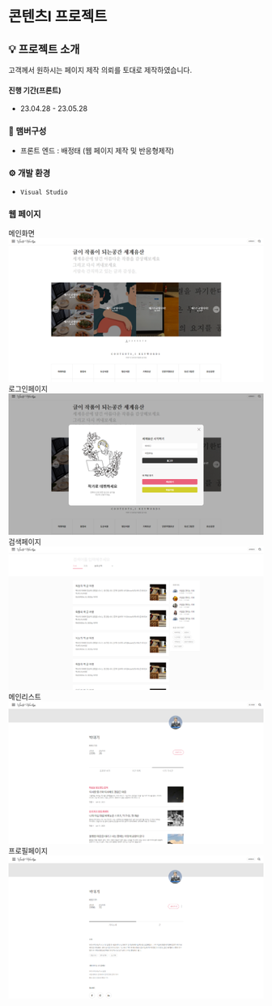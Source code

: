 # 콘텐츠I 프로젝트

## 💡 프로젝트 소개

고객께서 원하시는 페이지 제작 의뢰를 토대로 제작하였습니다.

#### 진행 기간(프론트)

- 23.04.28 - 23.05.28

### 🧙 맴버구성

- 프론트 엔드 : 배정태 (웹 페이지 제작 및 반응형제작)

### ⚙️ 개발 환경

- `Visual Studio`

### 웹 페이지

메인화면
<img src="./웹페이지/메인페이지.PNG">
로그인페이지
<img src="./웹페이지/로그인페이지.PNG">
검색페이지
<img src="./웹페이지/검색 페이지.PNG">
메인리스트
<img src="./웹페이지/메인리스트.PNG">
프로필페이지
<img src="./웹페이지/프로필페이지.PNG">
